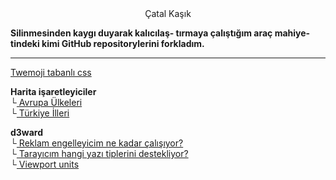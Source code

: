 <link href="style.css" rel="stylesheet">

<center><fash line-height: 1;> Çatal Kaşık </fash></center>

**Silinmesinden kaygı duyarak kalıcılaş-
tırmaya çalıştığım araç mahiye-
tindeki kimi GitHub repositorylerini forkladım.**  

___

[Twemoji tabanlı css](/emoji-css)  

**Harita işaretleyiciler**  
└[ Avrupa Ülkeleri](/euvisited)  
└[ Türkiye İlleri](/turkeyvisited)  

**d3ward**  
└[ Reklam engelleyicim ne kadar çalışıyor?](/toolz/adblock.html)  
└[ Tarayıcım hangi yazı tiplerini destekliyor?](/toolz/fontlist.html)  
└[ Viewport units](/toolz/units.html)  